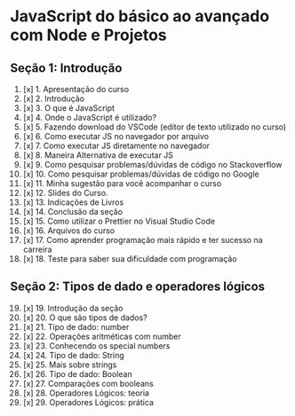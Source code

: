 # JavaScript do básico ao avançado com Node e Projetos

## Seção 1: Introdução

1. [x] 1. Apresentação do curso
2. [x] 2. Introdução
3. [x] 3. O que é JavaScript
4. [x] 4. Onde o JavaScript é utilizado?
5. [x] 5. Fazendo download do VSCode (editor de texto utilizado no curso)
6. [x] 6. Como executar JS no navegador por arquivo
7. [x] 7. Como executar JS diretamente no navegador
8. [x] 8. Maneira Alternativa de executar JS
9. [x] 9. Como pesquisar problemas/dúvidas de código no Stackoverflow
10. [x] 10. Como pesquisar problemas/dúvidas de código no Google
11. [x] 11. Minha sugestão para você acompanhar o curso
12. [x] 12. Slides do Curso.
13. [x] 13. Indicações de Livros
14. [x] 14. Conclusão da seção
15. [x] 15. Como utilizar o Prettier no Visual Studio Code
16. [x] 16. Arquivos do curso
17. [x] 17. Como aprender programação mais rápido e ter sucesso na carreira
18. [x] 18. Teste para saber sua dificuldade com programação

## Seção 2: Tipos de dado e operadores lógicos

19. [x] 19. Introdução da seção
20. [x] 20. O que são tipos de dados?
21. [x] 21. Tipo de dado: number
22. [x] 22. Operações aritméticas com number
23. [x] 23. Conhecendo os special numbers
24. [x] 24. Tipo de dado: String
25. [x] 25. Mais sobre strings
26. [x] 26. Tipo de dado: Boolean
27. [x] 27. Comparações com booleans
28. [x] 28. Operadores Lógicos: teoria
29. [x] 29. Operadores Lógicos: prática
